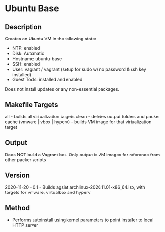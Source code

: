 Ubuntu Base
===========

Description
-----------
Creates an Ubuntu VM in the following state:
- NTP: enabled
- Disk: Automatic
- Hostname: ubuntu-base
- SSH: enabled
- User: vagrant / vagrant (setup for sudo w/ no password & ssh key installed)
- Guest Tools: installed and enabled

Does not install updates or any non-essential packages.

Makefile Targets
----------------
all - builds all virtualization targets
clean - deletes output folders and packer cache
(vmware | vbox | hyperv) - builds VM image for that virtualization target

Output
------
Does NOT build a Vagrant box.
Only output is VM images for reference from other packer scripts

Version
-------
2020-11-20 - 0.1 - Builds agsint archlinux-2020.11.01-x86_64.iso, with targets for vmware, virtualbox and hyperv

Method
------
- Performs autoinstall using kernel parameters to point installer to local HTTP server
